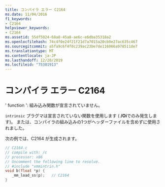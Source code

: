 ```yaml
---
title: コンパイラ エラー C2164
ms.date: 11/04/2016
f1_keywords:
- C2164
helpviewer_keywords:
- C2164
ms.assetid: 55df5024-68a8-45a8-ae6c-e6dba35318a2
ms.openlocfilehash: 74c4f0e24f21f21d7a7015a20cb0e27ac635c467
ms.sourcegitcommit: a5fa9c6f4f0c239ac23be7de116066a978511de7
ms.translationtype: MT
ms.contentlocale: ja-JP
ms.lasthandoff: 12/20/2019
ms.locfileid: "75301913"
---
```

# <a name="compiler-error-c2164"></a>コンパイラ エラー C2164

' function ': 組み込み関数が宣言されていません。

`intrinsic` プラグマは宣言されていない関数を使用します ( **/Oi**でのみ発生します)。 または、コンパイラの組み込みの1つがヘッダーファイルを含めずに使用されました。

次の例では、C2164 が生成されます。

```c
// C2164.c
// compile with: /c
// processor: x86
// Uncomment the following line to resolve.
// #include "xmmintrin.h"
void b(float *p) {
   _mm_load_ss(p);   // C2164
}
```
